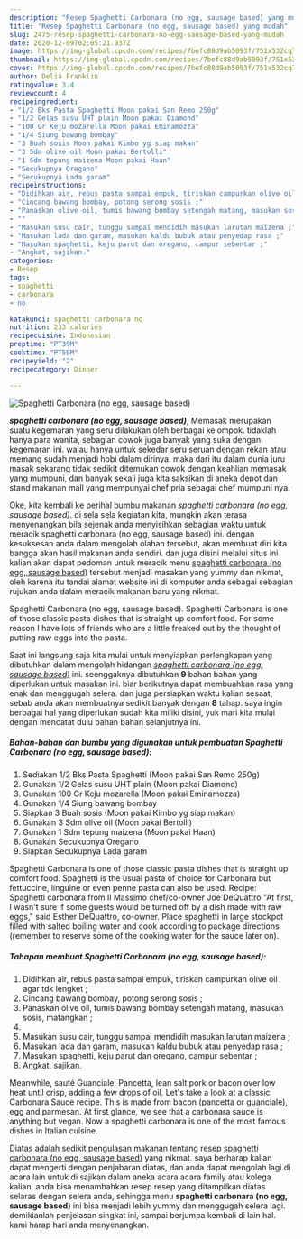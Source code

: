 ```yaml
---
description: "Resep Spaghetti Carbonara (no egg, sausage based) yang mudah"
title: "Resep Spaghetti Carbonara (no egg, sausage based) yang mudah"
slug: 2475-resep-spaghetti-carbonara-no-egg-sausage-based-yang-mudah
date: 2020-12-09T02:05:21.937Z
image: https://img-global.cpcdn.com/recipes/7befc88d9ab5093f/751x532cq70/spaghetti-carbonara-no-egg-sausage-based-foto-resep-utama.jpg
thumbnail: https://img-global.cpcdn.com/recipes/7befc88d9ab5093f/751x532cq70/spaghetti-carbonara-no-egg-sausage-based-foto-resep-utama.jpg
cover: https://img-global.cpcdn.com/recipes/7befc88d9ab5093f/751x532cq70/spaghetti-carbonara-no-egg-sausage-based-foto-resep-utama.jpg
author: Delia Franklin
ratingvalue: 3.4
reviewcount: 4
recipeingredient:
- "1/2 Bks Pasta Spaghetti Moon pakai San Remo 250g"
- "1/2 Gelas susu UHT plain Moon pakai Diamond"
- "100 Gr Keju mozarella Moon pakai Eminamozza"
- "1/4 Siung bawang bombay"
- "3 Buah sosis Moon pakai Kimbo yg siap makan"
- "3 Sdm olive oil Moon pakai Bertolli"
- "1 Sdm tepung maizena Moon pakai Haan"
- "Secukupnya Oregano"
- "Secukupnya Lada garam"
recipeinstructions:
- "Didihkan air, rebus pasta sampai empuk, tiriskan campurkan olive oil agar tdk lengket ;"
- "Cincang bawang bombay, potong serong sosis ;"
- "Panaskan olive oil, tumis bawang bombay setengah matang, masukan sosis, matangkan ;"
- ""
- "Masukan susu cair, tunggu sampai mendidih masukan larutan maizena ;"
- "Masukan lada dan garam, masukan kaldu bubuk atau penyedap rasa ;"
- "Masukan spaghetti, keju parut dan oregano, campur sebentar ;"
- "Angkat, sajikan."
categories:
- Resep
tags:
- spaghetti
- carbonara
- no

katakunci: spaghetti carbonara no 
nutrition: 233 calories
recipecuisine: Indonesian
preptime: "PT39M"
cooktime: "PT55M"
recipeyield: "2"
recipecategory: Dinner

---
```



![Spaghetti Carbonara (no egg, sausage based)](https://img-global.cpcdn.com/recipes/7befc88d9ab5093f/751x532cq70/spaghetti-carbonara-no-egg-sausage-based-foto-resep-utama.jpg)

<b><i>spaghetti carbonara (no egg, sausage based)</i></b>, Memasak merupakan suatu kegemaran yang seru dilakukan oleh berbagai kelompok. tidaklah hanya para wanita, sebagian cowok juga banyak yang suka dengan kegemaran ini. walau hanya untuk sekedar seru seruan dengan rekan atau memang sudah menjadi hobi dalam dirinya. maka dari itu dalam dunia juru masak sekarang tidak sedikit ditemukan cowok dengan keahlian memasak yang mumpuni, dan banyak sekali juga kita saksikan di aneka depot dan stand makanan mall yang mempunyai chef pria sebagai chef mumpuni nya.

Oke, kita kembali ke perihal bumbu makanan <i>spaghetti carbonara (no egg, sausage based)</i>. di sela sela kegiatan kita, mungkin akan terasa menyenangkan bila sejenak anda menyisihkan sebagian waktu untuk meracik spaghetti carbonara (no egg, sausage based) ini. dengan kesuksesan anda dalam mengolah olahan tersebut, akan membuat diri kita bangga akan hasil makanan anda sendiri. dan juga disini melalui situs ini kalian akan dapat pedoman untuk meracik menu <u>spaghetti carbonara (no egg, sausage based)</u> tersebut menjadi masakan yang yummy dan nikmat, oleh karena itu tandai alamat website ini di komputer anda sebagai sebagian rujukan anda dalam meracik makanan baru yang nikmat.

Spaghetti Carbonara (no egg, sausage based). Spaghetti Carbonara is one of those classic pasta dishes that is straight up comfort food. For some reason I have lots of friends who are a little freaked out by the thought of putting raw eggs into the pasta.


Saat ini langsung saja kita mulai untuk menyiapkan perlengkapan yang dibutuhkan dalam mengolah hidangan <u><i>spaghetti carbonara (no egg, sausage based)</i></u> ini. seenggaknya dibutuhkan <b>9</b> bahan bahan yang diperlukan untuk masakan ini. biar berikutnya dapat membuahkan rasa yang enak dan menggugah selera. dan juga persiapkan waktu kalian sesaat, sebab anda akan membuatnya sedikit banyak dengan <b>8</b> tahap. saya ingin berbagai hal yang diperlukan sudah kita miliki disini, yuk mari kita mulai dengan mencatat dulu bahan bahan selanjutnya ini.

<!--inarticleads1-->

##### Bahan-bahan dan bumbu yang digunakan untuk pembuatan Spaghetti Carbonara (no egg, sausage based):

1. Sediakan 1/2 Bks Pasta Spaghetti (Moon pakai San Remo 250g)
1. Gunakan 1/2 Gelas susu UHT plain (Moon pakai Diamond)
1. Gunakan 100 Gr Keju mozarella (Moon pakai Eminamozza)
1. Gunakan 1/4 Siung bawang bombay
1. Siapkan 3 Buah sosis (Moon pakai Kimbo yg siap makan)
1. Gunakan 3 Sdm olive oil (Moon pakai Bertolli)
1. Gunakan 1 Sdm tepung maizena (Moon pakai Haan)
1. Gunakan Secukupnya Oregano
1. Siapkan Secukupnya Lada garam


Spaghetti Carbonara is one of those classic pasta dishes that is straight up comfort food. Spaghetti is the usual pasta of choice for Carbonara but fettuccine, linguine or even penne pasta can also be used. Recipe: Spaghetti carbonara from Il Massimo chef/co-owner Joe DeQuattro &#34;At first, I wasn&#39;t sure if some guests would be turned off by a dish made with raw eggs,&#34; said Esther DeQuattro, co-owner. Place spaghetti in large stockpot filled with salted boiling water and cook according to package directions (remember to reserve some of the cooking water for the sauce later on). 

<!--inarticleads2-->

##### Tahapan membuat Spaghetti Carbonara (no egg, sausage based):

1. Didihkan air, rebus pasta sampai empuk, tiriskan campurkan olive oil agar tdk lengket ;
1. Cincang bawang bombay, potong serong sosis ;
1. Panaskan olive oil, tumis bawang bombay setengah matang, masukan sosis, matangkan ;
1. 
1. Masukan susu cair, tunggu sampai mendidih masukan larutan maizena ;
1. Masukan lada dan garam, masukan kaldu bubuk atau penyedap rasa ;
1. Masukan spaghetti, keju parut dan oregano, campur sebentar ;
1. Angkat, sajikan.


Meanwhile, sauté Guanciale, Pancetta, lean salt pork or bacon over low heat until crisp, adding a few drops of oil. Let&#39;s take a look at a classic Carbonara Sauce recipe. This is made from bacon (pancetta or guanciale), egg and parmesan. At first glance, we see that a carbonara sauce is anything but vegan. Now a spaghetti carbonara is one of the most famous dishes in Italian cuisine. 

Diatas adalah sedikit pengulasan makanan tentang resep <u>spaghetti carbonara (no egg, sausage based)</u> yang nikmat. saya berharap kalian dapat mengerti dengan penjabaran diatas, dan anda dapat mengolah lagi di acara lain untuk di sajikan dalam aneka acara acara family atau kolega kalian. anda bisa menambahkan resep resep yang ditampilkan diatas selaras dengan selera anda, sehingga menu <b>spaghetti carbonara (no egg, sausage based)</b> ini bisa menjadi lebih yummy dan menggugah selera lagi. demikianlah penjelasan singkat ini, sampai berjumpa kembali di lain hal. kami harap hari anda menyenangkan.
